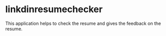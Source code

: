# linkdinresumechecker
This application helps to check the resume and gives the feedback on the resume.
